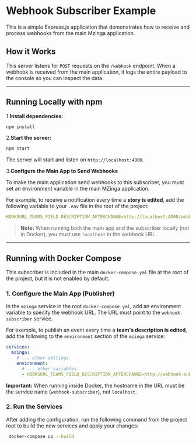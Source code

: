 # Webhook Subscriber Example

This is a simple Express.js application that demonstrates how to receive and process webhooks from the main Mzinga application.

## How it Works

This server listens for `POST` requests on the `/webhook` endpoint. When a webhook is received from the main application, it logs the entire payload to the console so you can inspect the data.

---

## Running Locally with npm

1.**Install dependencies:**

```sh
npm install
```

2.**Start the server:**

```sh
npm start
```

The server will start and listen on `http://localhost:4000`.

3.**Configure the Main App to Send Webhooks**

To make the main application send webhooks to this subscriber, you must set an environment variable in the main MZinga application.

For example, to receive a notification every time a **story is edited**, add the following variable to your `.env` file in the root of the project:

```yaml
HOOKSURL_TEAMS_FIELD_DESCRIPTION_AFTERCHANGE=http://localhost:4000/webhook
```

> **Note:** When running both the main app and the subscriber locally (not in Docker), you must use `localhost` in the webhook URL.

---

## Running with Docker Compose

This subscriber is included in the main `docker-compose.yml` file at the root of the project, but it is not enabled by default.

### 1. Configure the Main App (Publisher)

In the `mzinga` service in the root `docker-compose.yml`, add an environment variable to specify the webhook URL. The URL must point to the `webhook-subscriber` service.

For example, to publish an event every time a **team's description is edited**, add the following to the `environment` section of the `mzinga` service:

```yaml
services:
  mzinga:
    # ... other settings
    environment:
      # ... other variables
      - HOOKSURL_TEAMS_FIELD_DESCRIPTION_AFTERCHANGE=http://webhook-subscriber:4000/webhook
```

**Important:** When running inside Docker, the hostname in the URL must be the service name (`webhook-subscriber`), not `localhost`.

### 2. Run the Services

After adding the configuration, run the following command from the project root to build the new services and apply your changes:

```bash
 docker-compose up --build
```